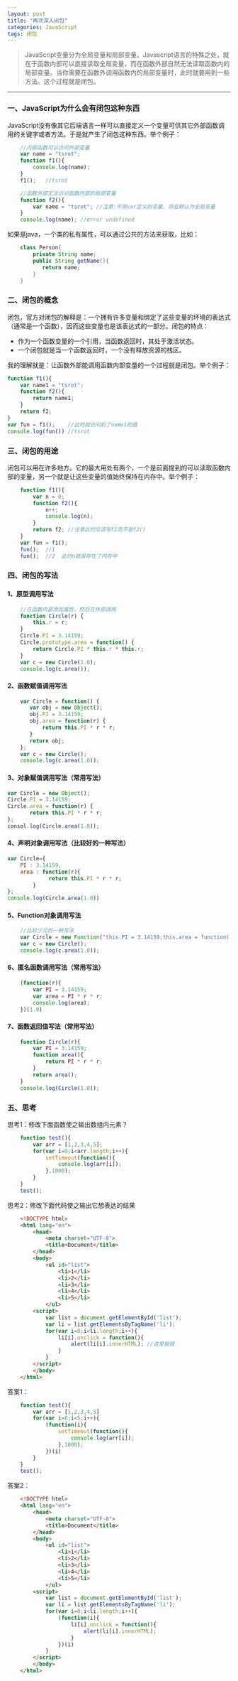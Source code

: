 ```yaml
---
layout: post
title: "再次深入闭包"
categories: JavaScript
tags: 闭包
---
```





>JavaScript变量分为全局变量和局部变量。Javascript语言的特殊之处，就在于函数内部可以直接读取全局变量，而在函数外部自然无法读取函数内的局部变量。当你需要在函数外调用函数内的局部变量时，此时就要用到一些方法。这个过程就是闭包。


----------

### 一、JavaScript为什么会有闭包这种东西

JavaScript没有像其它后端语言一样可以直接定义一个变量可供其它外部函数调用的关键字或者方法。于是就产生了闭包这种东西。举个例子：

```javascript
    //内部函数可以访问外部变量
    var name = "tsrot";
    function f1(){
        console.log(name);
    }
    f1();   //tsrot
```

```javascript
    //函数外部无法访问函数内部的局部变量
    function f2(){
        var name = "tsrot"; //注意:不用var定义的变量，将会默认为全局变量
    }
    console.log(name); //error undefined    
```

如果是java，一个类的私有属性，可以通过公共的方法来获取，比如：

```java
    class Person{
        private String name;
        public String getName(){
           return name;    
        }    
    }
```

###  二、闭包的概念

闭包，官方对闭包的解释是：一个拥有许多变量和绑定了这些变量的环境的表达式（通常是一个函数），因而这些变量也是该表达式的一部分。闭包的特点：
- 作为一个函数变量的一个引用，当函数返回时，其处于激活状态。
- 一个闭包就是当一个函数返回时，一个没有释放资源的栈区。

我的理解就是：让函数外部能调用函数内部变量的一个过程就是闭包。举个例子：

```javascript
function f1(){
    var name1 = "tsrot";
    function f2(){
        return name1;
    }
    return f2;
}
var fun = f1();    //此时就访问到了name1的值
console.log(fun()) //tsrot
```


### 三、闭包的用途
闭包可以用在许多地方。它的最大用处有两个，一个是前面提到的可以读取函数内部的变量，另一个就是让这些变量的值始终保持在内存中。举个例子：

```javascript
    function f1(){
        var n = 0;
        function f2(){
            n++;
            console.log(n);
        }
        return f2; //注意此时应该写f2而不是f2()
    }
    var fun = f1();
    fun();  //1
    fun();  //2  此时n就保存在了内存中
```

### 四、闭包的写法

#### 1、原型调用写法 

```javascript
    //在函数内部添加属性，然后在外部调用
    function Circle(r) {  
        this.r = r;  
    }  
    Circle.PI = 3.14159;  
    Circle.prototype.area = function() {  
        return Circle.PI * this.r * this.r;  
    }
    var c = new Circle(1.0);     
    console.log(c.area()); 
```

#### 2、函数赋值调用写法

```javascript
    var Circle = function() {  
       var obj = new Object();  
       obj.PI = 3.14159;  
       obj.area = function(r) {  
           return this.PI * r * r;  
       }  
       return obj;  
    }; 
    var c = new Circle();  
    console.log(c.area(1.0)); 
```

#### 3、对象赋值调用写法（常用写法）

```javascript
var Circle = new Object();  
Circle.PI = 3.14159;  
Circle.area = function(r) {  
       return this.PI * r * r;  
};
consol.log(Circle.area(1.0));
```

#### 4、声明对象调用写法（比较好的一种写法）

```javascript
var Circle={  
    PI : 3.14159,  
    area : function(r){  
             return this.PI * r * r;  
        }  
};  
console.log(Circle.area(1.0))
```

#### 5、Function对象调用写法

```javascript
    //比较少见的一种写法
    var Circle = new Function("this.PI = 3.14159;this.area = function( r ) {return r*r*this.PI;}");  
    var c = new Circle();
    console.log(c.area(1.0));
```

#### 6、匿名函数调用写法（常用写法）

```javascript
    (function(r){
        var PI = 3.14159;
        var area = PI * r * r;
        console.log(area);
    })(1.0)
```

#### 7、函数返回值写法（常用写法）

```javascript
    function Circle(r){
        var PI = 3.14159;
        function area(){
            return PI * r * r;
        }
        return area();
    }
    console.log(Circle(1.0));
```

### 五、思考

思考1：修改下面函数使之输出数组内元素？

```javascript
    function test(){
        var arr = [1,2,3,4,5];
        for(var i=0;i<arr.length;i++){
            setTimeout(function(){
                console.log(arr[i]);
            },1000);
        }
    }
    test();
```

思考2：修改下面代码使之输出它想表达的结果

```html
    <!DOCTYPE html>
    <html lang="en">
        <head>
            <meta charset="UTF-8">
            <title>Document</title>
        </head>
        <body>
            <ul id="list">
                <li>1</li>
                <li>2</li>
                <li>3</li>
                <li>4</li>
                <li>5</li>
            </ul>
        <script>
            var list = document.getElementById('list');
            var li = list.getElementsByTagName('li');
            for(var i=0;i<li.length;i++){
                li[i].onclick = function(){
                    alert(li[i].innerHTML); //这里报错
                }
            }
        </script>
        </body>
    </html>
```

答案1：

```javascript
    function test(){
        var arr = [1,2,3,4,5]
        for(var i=0;i<5;i++){
            (function(i){
                setTimeout(function(){
                    console.log(arr[i]);
                },1000);
            })(i)
        }
    }
    test();
```


答案2：

```html
    <!DOCTYPE html>
    <html lang="en">
        <head>
            <meta charset="UTF-8">
            <title>Document</title>
        </head>
        <body>
            <ul id="list">
                <li>1</li>
                <li>2</li>
                <li>3</li>
                <li>4</li>
                <li>5</li>
            </ul>
        <script>
            var list = document.getElementById('list');
            var li = list.getElementsByTagName('li');
            for(var i=0;i<li.length;i++){
                (function(i){
                    li[i].onclick = function(){
                        alert(li[i].innerHTML);
                    }
                })(i)
            }
        </script>
        </body>
    </html>
```